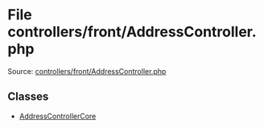 File controllers/front/AddressController.php
=========

Source: [controllers/front/AddressController.php](https://github.com/PrestaShop/PrestaShop/blob/1.6.0.10/controllers/front/AddressController.php)


Classes
-------

* [AddressControllerCore](class.AddressControllerCore.md)

